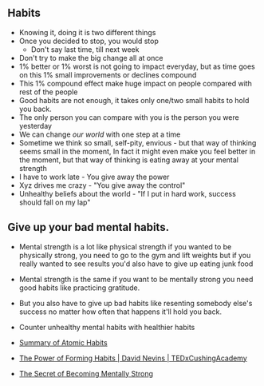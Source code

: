 ## Habits
* Knowing it, doing it is two different things
* Once you decided to stop, you would stop
  * Don't say last time, till next week
* Don't try to make the big change all at once
* 1% better or 1% worst is not going to impact everyday, but as time goes on this 1% small improvements or declines compound
* This 1% compound effect make huge impact on people compared with rest of the people
* Good habits are not enough, it takes only one/two small habits to hold you back.
* The only person you can compare with you is the person you were yesterday
* We can change *our world* with one step at a time
* Sometime we think so small, self-pity, envious - but that way of thinking seems small in the moment, In fact it might even make you feel better in the moment, but that way of thinking is eating away at your mental strength
* I have to work late - You give away the power
* Xyz drives me crazy - "You give away the control"
* Unhealthy beliefs about the world - "If I put in hard work, success should fall on my lap"

## Give up your bad mental habits. 
  * Mental strength is a lot like physical strength if you wanted to be physically strong, you need to go to the gym and lift weights but if you really wanted to see results you'd also have to give up eating junk food 
  * Mental strength is the same if you want to be mentally strong you need good habits like practicing gratitude.
  * But you also have to give up bad habits like resenting somebody else's success no matter how often that happens it'll hold you back.
  * Counter unhealthy mental habits with healthier habits

* [Summary of Atomic Habits](https://www.chrisbehan.ca/posts/atomic-habits)
* [The Power of Forming Habits | David Nevins | TEDxCushingAcademy](https://www.youtube.com/watch?v=iUKwFuV6FaA)
* [The Secret of Becoming Mentally Strong](https://www.youtube.com/watch?v=TFbv757kup4)  

  